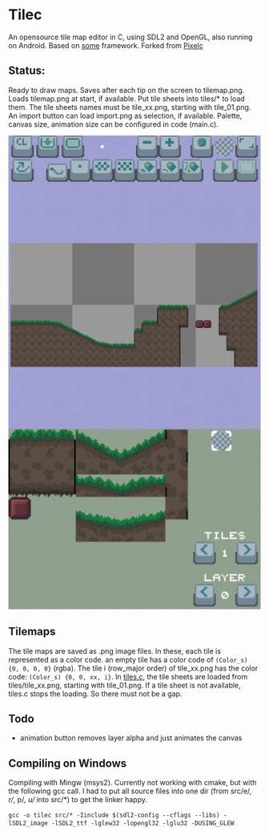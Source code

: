 # Tilec
An opensource tile map editor in C, using SDL2 and OpenGL, also running on Android.
Based on [some](https://github.com/renehorstmann/some) framework.
Forked from [Pixelc](https://github.com/renehorstmann/Pixelc)

## Status:
Ready to draw maps.
Saves after each tip on the screen to tilemap.png.
Loads tilemap.png at start, if available.
Put tile sheets into tiles/* to load them.
The tile sheets names must be tile_xx.png, starting with tile_01.png.
An import button can load import.png as selection, if available.
Palette, canvas size, animation size can be configured in code (main.c).

![example_image](example.jpg)

## Tilemaps
The tile maps are saved as .png image files.
In these, each tile is represented as a color code.
an empty tile has a color code of `(Color_s) {0, 0, 0, 0}` (rgba).
The tile i (row_major order) of tile_xx.png has the color code: `(Color_s) {0, 0, xx, i}`.
In [tiles.c](src/tiles.c), the tile sheets are loaded from tiles/tile_xx.png, starting with tile_01.png.
If a tile sheet is not available, tiles.c stops the loading. So there must not be a gap.

## Todo
- animation button removes layer alpha and just animates the canvas

## Compiling on Windows
Compiling with Mingw (msys2).
Currently not working with cmake, but with the following gcc call.
I had to put all source files into one dir (from src/e/*, r/*, p/*, u/* into src/*) to get the linker happy.
```
gcc -o tilec src/* -Iinclude $(sdl2-config --cflags --libs) -lSDL2_image -lSDL2_ttf -lglew32 -lopengl32 -lglu32 -DUSING_GLEW
```
